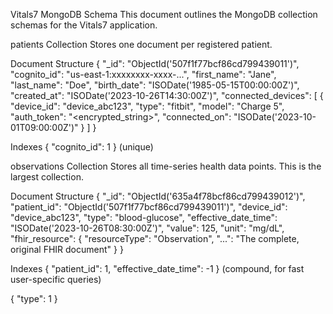Vitals7 MongoDB Schema
This document outlines the MongoDB collection schemas for the Vitals7 application.

patients Collection
Stores one document per registered patient.

Document Structure
{
  "_id": "ObjectId('507f1f77bcf86cd799439011')",
  "cognito_id": "us-east-1:xxxxxxxx-xxxx-...",
  "first_name": "Jane",
  "last_name": "Doe",
  "birth_date": "ISODate('1985-05-15T00:00:00Z')",
  "created_at": "ISODate('2023-10-26T14:30:00Z')",
  "connected_devices": [
    {
      "device_id": "device_abc123",
      "type": "fitbit",
      "model": "Charge 5",
      "auth_token": "<encrypted_string>",
      "connected_on": "ISODate('2023-10-01T09:00:00Z')"
    }
  ]
}

Indexes
{ "cognito_id": 1 } (unique)

observations Collection
Stores all time-series health data points. This is the largest collection.

Document Structure
{
  "_id": "ObjectId('635a4f78bcf86cd799439012')",
  "patient_id": "ObjectId('507f1f77bcf86cd799439011')",
  "device_id": "device_abc123",
  "type": "blood-glucose",
  "effective_date_time": "ISODate('2023-10-26T08:30:00Z')",
  "value": 125,
  "unit": "mg/dL",
  "fhir_resource": {
    "resourceType": "Observation",
    "...": "The complete, original FHIR document"
  }
}

Indexes
{ "patient_id": 1, "effective_date_time": -1 } (compound, for fast user-specific queries)

{ "type": 1 }